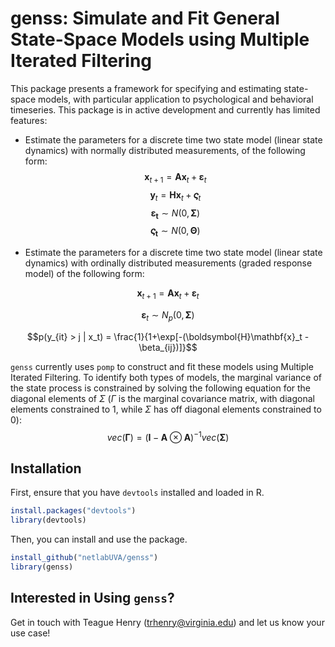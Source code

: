# genss: Simulate and Fit General State-Space Models using Multiple Iterated Filtering

This package presents a framework for specifying and estimating state-space models, with particular application to psychological and behavioral timeseries. This package is in active development and currently has limited features:

- Estimate the parameters for a discrete time two state model (linear state dynamics) with normally distributed measurements, of the following form:
$$\mathbf{x}_{t+1} = \mathbf{A}\mathbf{x}_t + \boldsymbol{\varepsilon}_t$$
$$\mathbf{y}_t = \mathbf{H}\mathbf{x}_t + \boldsymbol{\varsigma}_t$$
$$\boldsymbol{\varepsilon_t} \sim N(0, \boldsymbol{\Sigma})$$
$$\boldsymbol{\varsigma_t} \sim N(0,\boldsymbol{\Theta})$$

- Estimate the parameters for a discrete time two state model (linear state dynamics) with ordinally distributed measurements (graded response model) of the following form:

$$\mathbf{x}_{t+1} = \mathbf{Ax}_t + \boldsymbol{\varepsilon}_t$$

$$\boldsymbol{\varepsilon}_t \sim N_p(0, \boldsymbol{\Sigma})$$

$$p(y_{it} > j | x_t) = \frac{1}{1+\exp[-(\boldsymbol{H}\mathbf{x}_t - \beta_{ij})]}$$

`genss` currently uses `pomp` to construct and fit these models using Multiple Iterated Filtering. To identify both types of models, the marginal variance of the state process is constrained by solving the following equation for the diagonal elements of $\Sigma$ ($\Gamma$ is the marginal covariance matrix, with diagonal elements constrained to 1, while $\Sigma$ has off diagonal elements constrained to 0):
$$vec(\boldsymbol{\Gamma})=(\mathbf{I}-\mathbf{A}\otimes\mathbf{A} )^{-1} vec(\boldsymbol{\Sigma})$$

## Installation

First, ensure that you have `devtools` installed and loaded in R.

```R
install.packages("devtools")
library(devtools)
```

Then, you can install and use the package.

```R
install_github("netlabUVA/genss")
library(genss)
```

## Interested in Using `genss`?

Get in touch with Teague Henry (trhenry@virginia.edu) and let us know your use case!
